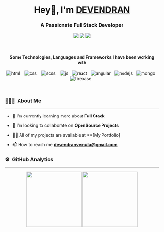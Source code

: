 <h1 align="center">
  Hey👋, I'm <a href="https://portfolio-dev-rust.vercel.app/">DEVENDRAN</a>
</h1>
<h3 align="center">A Passionate Full Stack Developer</h3>


<p align="center">
<a href="https://devendranportfolio.web.app/"><img src="https://img.shields.io/badge/-Portfolio-3423A6?style=flat&logo=Google-Chrome&logoColor=white"/></a>
<a href="https://www.linkedin.com/in/devendran-vemula/"><img src="https://img.shields.io/badge/-LinkedIn-0077B5?style=flat&logo=Linkedin&logoColor=white"/></a>
<a href="https://www.instagram.com/devendran_vemula/"><img src="https://img.shields.io/badge/-Instagram-E4405F?style=flat&logo=Instagram&logoColor=white"/></a>
</p>

<br />

<h4 align="center">Some Technologies, Languages and Frameworks I have been working with</h4>

<p align="center">
  <img src="https://img.shields.io/badge/HTML5-e34c26.svg?&style=for-the-badge&logo=html5&logoColor=white" alt="html" /> &nbsp;&nbsp;
  <img src="https://img.shields.io/badge/CSS3-264de4.svg?&style=for-the-badge&logo=css3&logoColor=white" alt="css" /> &nbsp;&nbsp;
  <img src="https://img.shields.io/badge/SCSS-CC6699.svg?&style=for-the-badge&logo=sass&logoColor=white" alt="scss" /> &nbsp;&nbsp;
	<img src="https://img.shields.io/badge/JavaScript-F7DF1E?style=for-the-badge&logo=javascript&logoColor=black" alt="js" />&nbsp;&nbsp;
	<img src="https://img.shields.io/badge/ReactJS-61DBFB.svg?&style=for-the-badge&logo=react&logoColor=white" alt="react" />&nbsp;&nbsp; 
  <img src="https://img.shields.io/badge/Angular-DD1B16.svg?&style=for-the-badge&logo=angular&logoColor=white" alt="angular" />&nbsp;&nbsp;
  <img src="https://img.shields.io/badge/NodeJS-03030.svg?&style=for-the-badge&logo=nodedotjs&logoColor=white" alt="nodejs" />&nbsp;&nbsp;
	<img src="https://img.shields.io/badge/MongoDB-%234ea94b.svg?&style=for-the-badge&logo=mongodb&logoColor=white" alt="mongo" />&nbsp;&nbsp;
	<img src="https://img.shields.io/badge/Firebase-ffca28?style=for-the-badge&logo=firebase&logoColor=black" alt="firebase" />&nbsp;&nbsp;
</p>
<br />

### 👨🏻‍💻 &nbsp;About Me
<hr />

- 🌱 I’m currently learning more about **Full Stack**

- 👯 I’m looking to collaborate on **OpenSource Projects**

- 👨‍💻 All of my projects are available at **[My Portfolio]
- 📫 How to reach me **devendranvemula@gmail.com**


### ⚙️ &nbsp;GitHub Analytics
<hr />
<p align="center">

  <img height="180em" src="https://github-readme-stats-eight-theta.vercel.app/api?username=vemuladevendran&show_icons=true&theme=algolia&include_all_commits=true&count_private=true%22"/>
  <img height="180em" src="https://github-readme-stats-eight-theta.vercel.app/api/top-langs/?username=vemuladevendran&layout=compact&langs_count=8&theme=algolia"/>
</p>

